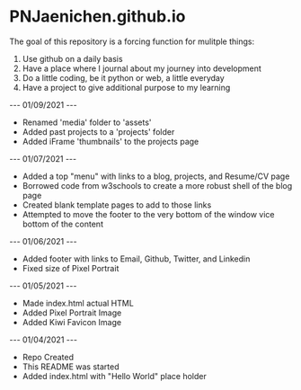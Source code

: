 # PNJaenichen.github.io

<p>The goal of this repository is a forcing function for mulitple things:<p>

<ol>
  <li>Use github on a daily basis</li>
  <li>Have a place where I journal about my journey into development</li>
  <li>Do a little coding, be it python or web, a little everyday</li>
  <li>Have a project to give additional purpose to my learning</li>
</ol>

<p> --- 01/09/2021 --- </p>
<ul>
  <li>Renamed 'media' folder to 'assets'</li>
  <li>Added past projects to a 'projects' folder</li>
  <li>Added iFrame 'thumbnails' to the projects page</li>
</ul>

<p> --- 01/07/2021 --- </p>
<ul>
  <li>Added a top "menu" with links to a blog, projects, and Resume/CV page</li>
  <li>Borrowed code from w3schools to create a more robust shell of the blog page</li>
  <li>Created blank template pages to add to those links</li>
  <li>Attempted to move the footer to the very bottom of the window vice bottom of the content</li>
</ul>

<p> --- 01/06/2021 --- </p>
<ul>
  <li>Added footer with links to Email, Github, Twitter, and Linkedin</li>
  <li>Fixed size of Pixel Portrait</li>
</ul>

<p> --- 01/05/2021 --- </p>
<ul>
  <li>Made index.html actual HTML</li>
  <li>Added Pixel Portrait Image</li>
  <li>Added Kiwi Favicon Image</li>
</ul>

<p> --- 01/04/2021 --- </p>
<ul>
  <li>Repo Created</li>
  <li>This README was started</li>
  <li>Added index.html with "Hello World" place holder</li>
</ul>
